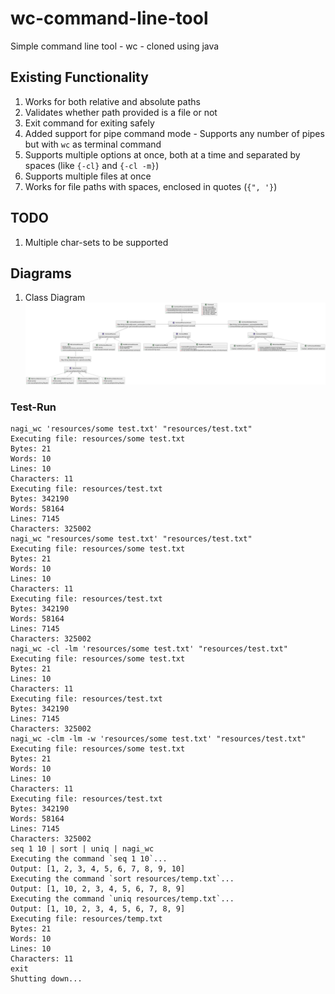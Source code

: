 # wc-command-line-tool
Simple command line tool - wc - cloned using java

## Existing Functionality
1. Works for both relative and absolute paths
2. Validates whether path provided is a file or not
3. Exit command for exiting safely
4. Added support for pipe command mode - Supports any number of pipes but with `wc` as terminal command
5. Supports multiple options at once, both at a time
   and separated by spaces (like `{-cl}` and `{-cl -m}`)
6. Supports multiple files at once
7. Works for file paths with spaces, enclosed in quotes (`{", '}`)

## TODO
1. Multiple char-sets to be supported

## Diagrams
1. Class Diagram
![Class diagram for wc-command-line-tool](resources/wc-command-line-tool-class-diagram.png "Class diagram")

### Test-Run
```commandline
nagi_wc 'resources/some test.txt' "resources/test.txt"
Executing file: resources/some test.txt
Bytes: 21
Words: 10
Lines: 10
Characters: 11
Executing file: resources/test.txt
Bytes: 342190
Words: 58164
Lines: 7145
Characters: 325002
nagi_wc "resources/some test.txt' "resources/test.txt"
Executing file: resources/some test.txt
Bytes: 21
Words: 10
Lines: 10
Characters: 11
Executing file: resources/test.txt
Bytes: 342190
Words: 58164
Lines: 7145
Characters: 325002
nagi_wc -cl -lm 'resources/some test.txt' "resources/test.txt"
Executing file: resources/some test.txt
Bytes: 21
Lines: 10
Characters: 11
Executing file: resources/test.txt
Bytes: 342190
Lines: 7145
Characters: 325002
nagi_wc -clm -lm -w 'resources/some test.txt' "resources/test.txt"
Executing file: resources/some test.txt
Bytes: 21
Words: 10
Lines: 10
Characters: 11
Executing file: resources/test.txt
Bytes: 342190
Words: 58164
Lines: 7145
Characters: 325002
seq 1 10 | sort | uniq | nagi_wc
Executing the command `seq 1 10`...
Output: [1, 2, 3, 4, 5, 6, 7, 8, 9, 10]
Executing the command `sort resources/temp.txt`...
Output: [1, 10, 2, 3, 4, 5, 6, 7, 8, 9]
Executing the command `uniq resources/temp.txt`...
Output: [1, 10, 2, 3, 4, 5, 6, 7, 8, 9]
Executing file: resources/temp.txt
Bytes: 21
Words: 10
Lines: 10
Characters: 11
exit
Shutting down...
```
